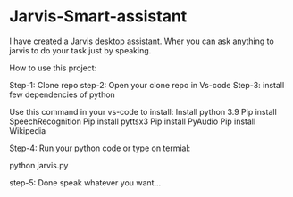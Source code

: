 # Jarvis-Smart-assistant
I have created a Jarvis desktop assistant. Wher you can ask anything to jarvis to do your task just by speaking.

How to use this project:

Step-1: Clone repo
step-2: Open your clone repo in Vs-code
Step-3: install few dependencies of python
 
Use this command in your vs-code to install:
Install python 3.9
Pip install SpeechRecognition
Pip install pyttsx3
Pip install PyAudio
Pip install Wikipedia

Step-4: Run your python code or type on termial:
   
   python jarvis.py
   
 step-5: Done speak whatever you want...
  

